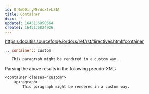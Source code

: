 ```yaml
---
id: 0rOwD0iryM6rWcxtvLZ4A
title: Container
desc: ''
updated: 1645136850564
created: 1645136824926
---
```


<https://docutils.sourceforge.io/docs/ref/rst/directives.html#container>

```rst
.. container:: custom

   This paragraph might be rendered in a custom way.
```

Parsing the above results in the following pseudo-XML:

```rst
<container classes="custom">
    <paragraph>
        This paragraph might be rendered in a custom way.
```
